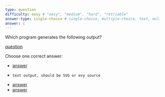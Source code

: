 ```yaml
---
type: question
difficulty: easy # "easy", "medium", "hard", "retriable"
answer-type: single-choice # single-choice, multiple-choice, text, multiple-texts, program
answer: c
---
```


Which program generates the following output?

[question](dot/dot.c.evy "evy:svg")

Choose one correct answer:

- [answer](dot/dot.a.evy "evy:source")
- ```
  text output, should be SVG or evy source
  ```
- [answer](dot/dot.c.evy "evy:source")
- [answer](dot/dot.d.evy "evy:source")
